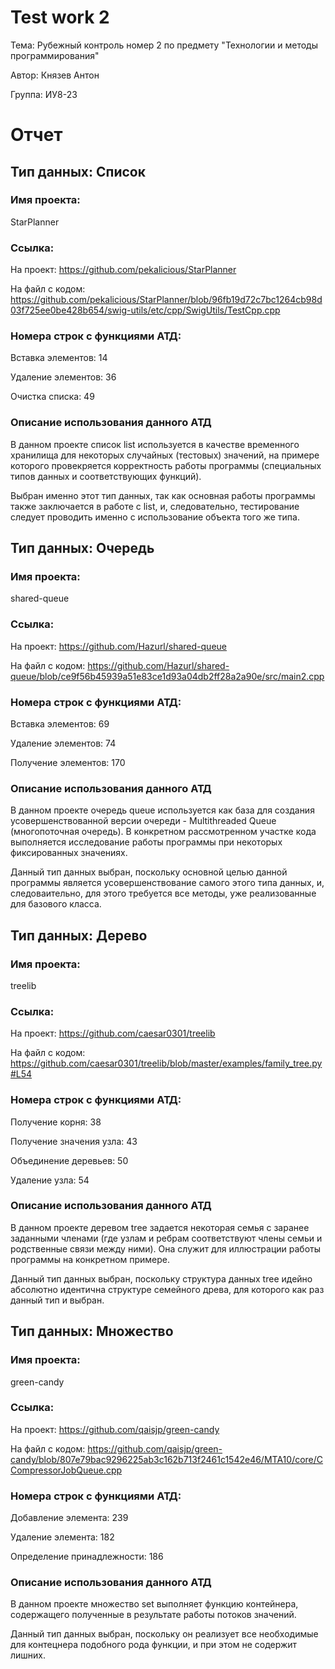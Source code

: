 # Test work 2
Тема:   Рубежный контроль номер 2 по предмету "Технологии и методы программирования"

Автор:  Князев Антон 

Группа: ИУ8-23

# Отчет

## Тип данных: Список
### Имя проекта: 
StarPlanner 
### Ссылка: 
На проект: https://github.com/pekalicious/StarPlanner

На файл с кодом: https://github.com/pekalicious/StarPlanner/blob/96fb19d72c7bc1264cb98d03f725ee0be428b654/swig-utils/etc/cpp/SwigUtils/TestCpp.cpp

### Номера строк с функциями АТД:
Вставка элементов:  14

Удаление элементов: 36 

Очистка списка:     49

### Описание использования данного АТД
  В данном проекте список list используется в качестве временного хранилища для некоторых случайных (тестовых) значений, на примере которого провекряется корректность работы программы (специальных типов данных и соответствующих функций). 
  
  Выбран именно этот тип данных, так как основная работы программы также заключается в работе с list, и, следовательно, тестирование следует проводить именно с использование объекта того же типа.



## Тип данных: Очередь
### Имя проекта: 
shared-queue
### Ссылка: 
На проект: https://github.com/Hazurl/shared-queue

На файл с кодом: https://github.com/Hazurl/shared-queue/blob/ce9f56b45939a51e83ce1d93a04db2ff28a2a90e/src/main2.cpp

### Номера строк с функциями АТД:
Вставка элементов:   69

Удаление элементов:  74

Получение элементов: 170

### Описание использования данного АТД
  В данном проекте очередь queue используется как база для создания усовершенствованной версии очереди - Multithreaded Queue (многопоточная очередь). В конкретном рассмотренном участке кода выполняется исследование работы программы при некоторых фиксированных значениях. 
  
  Данный тип данных выбран, поскольку основной целью данной программы является усовершенствование самого этого типа данных, и, следоваительно, для этого требуется все методы, уже реализованные для базового класса.  
  
  
  
  ## Тип данных: Дерево
### Имя проекта: 
treelib
### Ссылка: 
На проект: https://github.com/caesar0301/treelib

На файл с кодом: https://github.com/caesar0301/treelib/blob/master/examples/family_tree.py#L54

### Номера строк с функциями АТД:
Получение корня:         38

Получение значения узла: 43

Объединение деревьев:    50

Удаление узла:           54

### Описание использования данного АТД
  В данном проекте деревом tree задается некоторая семья с заранее заданными членами (где узлам и ребрам соответствуют члены семьи и родственные связи между ними). Она служит для иллюстрации работы программы на конкретном примере.
  
  Данный тип данных выбран, поскольку структура данных tree идейно абсолютно идентична структуре семейного древа, для которого как раз данный тип и выбран. 
  
  
  
  ## Тип данных: Множество
### Имя проекта: 
green-candy
### Ссылка: 
На проект: https://github.com/qaisjp/green-candy

На файл с кодом: https://github.com/qaisjp/green-candy/blob/807e79bac9296225ab3c162b713f2461c1542e46/MTA10/core/CCompressorJobQueue.cpp

### Номера строк с функциями АТД:
Добавление элемента:        239

Удаление элемента:          182

Определение принадлежности: 186

### Описание использования данного АТД
  В данном проекте множество set выполняет функцию контейнера, содержащего полученные в результате работы потоков значений.
  
  Данный тип данных выбран, поскольку он реализует все необходимые для контецнера подобного рода функции, и при этом не содержит лишних.

